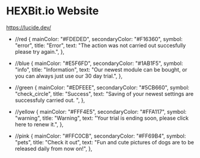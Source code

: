# HEXBit.io Website

https://lucide.dev/

- //red
  {
  mainColor: "#FDEDED",
  secondaryColor: "#F16360",
  symbol: "error",
  title: "Error",
  text: "The action was not carried out succesfully please try again.",
  },

- //blue
  {
  mainColor: "#E5F6FD",
  secondaryColor: "#1AB1F5",
  symbol: "info",
  title: "Information",
  text: "Our newest module can be bought, or you can always just use our 30 day trial.",
  },

- //green
  {
  mainColor: "#EDFEEE",
  secondaryColor: "#5CB660",
  symbol: "check_circle",
  title: "Success",
  text: "Saving of your newest settings are successfuly carried out. ",
  },

- //yellow
  {
  mainColor: "#FFF4E5",
  secondaryColor: "#FFA117",
  symbol: "warning",
  title: "Warning",
  text: "Your trial is ending soon, please click here to renew it.",
  },

- //pink
  {
  mainColor: "#FFC0CB",
  secondaryColor: "#FF69B4",
  symbol: "pets",
  title: "Check it out",
  text: "Fun and cute pictures of dogs are to be released daily from now on!",
  },
